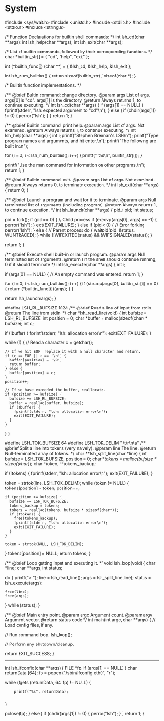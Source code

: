 # System

#include <sys/wait.h>
#include <unistd.h>
#include <stdlib.h>
#include <stdio.h>
#include <string.h>

/*
  Function Declarations for builtin shell commands:
 */
int lsh_cd(char **args);
int lsh_help(char **args);
int lsh_exit(char **args);

/*
  List of builtin commands, followed by their corresponding functions.
 */
char *builtin_str[] = {
  "cd",
  "help",
  "exit"
};

int (*builtin_func[]) (char **) = {
  &lsh_cd,
  &lsh_help,
  &lsh_exit
};

int lsh_num_builtins() {
  return sizeof(builtin_str) / sizeof(char *);
}

/*
  Builtin function implementations.
*/

/**
   @brief Bultin command: change directory.
   @param args List of args.  args[0] is "cd".  args[1] is the directory.
   @return Always returns 1, to continue executing.
 */
int lsh_cd(char **args)
{
  if (args[1] == NULL) {
    fprintf(stderr, "lsh: expected argument to \"cd\"\n");
  } else {
    if (chdir(args[1]) != 0) {
      perror("lsh");
    }
  }
  return 1;
}

/**
   @brief Builtin command: print help.
   @param args List of args.  Not examined.
   @return Always returns 1, to continue executing.
 */
int lsh_help(char **args)
{
  int i;
  printf("Stephen Brennan's LSH\n");
  printf("Type program names and arguments, and hit enter.\n");
  printf("The following are built in:\n");

  for (i = 0; i < lsh_num_builtins(); i++) {
    printf("  %s\n", builtin_str[i]);
  }

  printf("Use the man command for information on other programs.\n");
  return 1;
}

/**
   @brief Builtin command: exit.
   @param args List of args.  Not examined.
   @return Always returns 0, to terminate execution.
 */
int lsh_exit(char **args)
{
  return 0;
}

/**
  @brief Launch a program and wait for it to terminate.
  @param args Null terminated list of arguments (including program).
  @return Always returns 1, to continue execution.
 */
int lsh_launch(char **args)
{
  pid_t pid;
  int status;

  pid = fork();
  if (pid == 0) {
    // Child process
    if (execvp(args[0], args) == -1) {
      perror("lsh");
    }
    exit(EXIT_FAILURE);
  } else if (pid < 0) {
    // Error forking
    perror("lsh");
  } else {
    // Parent process
    do {
      waitpid(pid, &status, WUNTRACED);
    } while (!WIFEXITED(status) && !WIFSIGNALED(status));
  }

  return 1;
}

/**
   @brief Execute shell built-in or launch program.
   @param args Null terminated list of arguments.
   @return 1 if the shell should continue running, 0 if it should terminate
 */
int lsh_execute(char **args)
{
  int i;

  if (args[0] == NULL) {
    // An empty command was entered.
    return 1;
  }

  for (i = 0; i < lsh_num_builtins(); i++) {
    if (strcmp(args[0], builtin_str[i]) == 0) {
      return (*builtin_func[i])(args);
    }
  }

  return lsh_launch(args);
}

#define LSH_RL_BUFSIZE 1024
/**
   @brief Read a line of input from stdin.
   @return The line from stdin.
 */
char *lsh_read_line(void)
{
  int bufsize = LSH_RL_BUFSIZE;
  int position = 0;
  char *buffer = malloc(sizeof(char) * bufsize);
  int c;

  if (!buffer) {
    fprintf(stderr, "lsh: allocation error\n");
    exit(EXIT_FAILURE);
  }

  while (1) {
    // Read a character
    c = getchar();

    // If we hit EOF, replace it with a null character and return.
    if (c == EOF || c == '\n') {
      buffer[position] = '\0';
      return buffer;
    } else {
      buffer[position] = c;
    }
    position++;

    // If we have exceeded the buffer, reallocate.
    if (position >= bufsize) {
      bufsize += LSH_RL_BUFSIZE;
      buffer = realloc(buffer, bufsize);
      if (!buffer) {
        fprintf(stderr, "lsh: allocation error\n");
        exit(EXIT_FAILURE);
      }
    }
  }
}

#define LSH_TOK_BUFSIZE 64
#define LSH_TOK_DELIM " \t\r\n\a"
/**
   @brief Split a line into tokens (very naively).
   @param line The line.
   @return Null-terminated array of tokens.
 */
char **lsh_split_line(char *line)
{
  int bufsize = LSH_TOK_BUFSIZE, position = 0;
  char **tokens = malloc(bufsize * sizeof(char*));
  char *token, **tokens_backup;

  if (!tokens) {
    fprintf(stderr, "lsh: allocation error\n");
    exit(EXIT_FAILURE);
  }

  token = strtok(line, LSH_TOK_DELIM);
  while (token != NULL) {
    tokens[position] = token;
    position++;

    if (position >= bufsize) {
      bufsize += LSH_TOK_BUFSIZE;
      tokens_backup = tokens;
      tokens = realloc(tokens, bufsize * sizeof(char*));
      if (!tokens) {
		free(tokens_backup);
        fprintf(stderr, "lsh: allocation error\n");
        exit(EXIT_FAILURE);
      }
    }

    token = strtok(NULL, LSH_TOK_DELIM);
  }
  tokens[position] = NULL;
  return tokens;
}

/**
   @brief Loop getting input and executing it.
 */
void lsh_loop(void)
{
  char *line;
  char **args;
  int status;

  do {
    printf("> ");
    line = lsh_read_line();
    args = lsh_split_line(line);
    status = lsh_execute(args);

    free(line);
    free(args);
  } while (status);
}

/**
   @brief Main entry point.
   @param argc Argument count.
   @param argv Argument vector.
   @return status code
 */
int main(int argc, char **argv)
{
  // Load config files, if any.

  // Run command loop.
  lsh_loop();

  // Perform any shutdown/cleanup.

  return EXIT_SUCCESS;
}


-----------------------------------------------
int lsh_ifconfig(char **args)
{
FILE *fp;
  if (args[1] == NULL) {
	  char returnData [64];
	  fp = popen ("/sbin/ifconfig eth0", "r");
	  
while (fgets (returnData, 64, fp) != NULL)
	{
	
		printf("%s", returnData);
	
	
	}
	
pclose(fp);
 } else {
    if (chdir(args[1]) != 0) {
      perror("lsh");
    }
  }	
  return 1;
}

